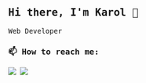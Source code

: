 <samp>

## Hi there, I'm Karol 👋

Web Developer 

### 📫 How to reach me: 


[<img src="https://img.shields.io/badge/LinkedIn-0077B5?style=for-the-badge&logo=linkedin&logoColor=white">](https://www.linkedin.com/in/karolinedealencar/)
[<img src="https://img.shields.io/badge/dev.to-0A0A0A?style=for-the-badge&logo=devdotto&logoColor=white">](https://dev.to/karolinedealencar)

  
</samp>
